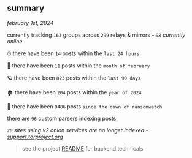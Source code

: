 
## summary
_february 1st, 2024_

currently tracking `163` groups across `299` relays & mirrors - _`98` currently online_

⏲ there have been `14` posts within the `last 24 hours`

🦈 there have been `11` posts within the `month of february`

🪐 there have been `823` posts within the `last 90 days`

🏚 there have been `204` posts within the `year of 2024`

🦕 there have been `9486` posts `since the dawn of ransomwatch`

there are `96` custom parsers indexing posts

_`20` sites using v2 onion services are no longer indexed - [support.torproject.org](https://support.torproject.org/onionservices/v2-deprecation/)_

> see the project [README](https://github.com/joshhighet/ransomwatch#ransomwatch--) for backend technicals
